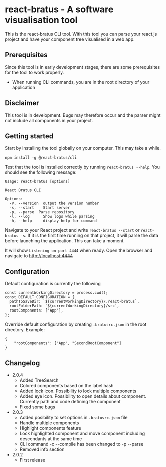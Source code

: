 # react-bratus - A software visualisation tool

This is the react-bratus CLI tool. With this tool you can parse your react.js project and have your component tree visualised in a web app.

## Prerequisites

Since this tool is in early development stages, there are some prerequisites for the tool to work properly.

- When running CLI commands, you are in the root directory of your application

## Disclaimer

This tool is in development. Bugs may therefore occur and the parser might not include all components in your project.

## Getting started

Start by installing the tool globally on your computer. This may take a while.

`npm install -g @react-bratus/cli`

Test that the tool is installed correctly by running `react-bratus --help`. You should see the following message:

```(text)
Usage: react-bratus [options]

React Bratus CLI

Options:
  -V, --version  output the version number
  -s, --start    Start server
  -p, --parse  Parse repository
  -l, --log      Show logs while parsing
  -h, --help     display help for command
```

Navigate to your React project and write `react-bratus --start` or `react-bratus -s`. If it is the first time running on that project, it will parse the data before launching the application. This can take a moment.

It will show `Listening on port 4444` when ready. Open the browser and navigate to [http://localhost:4444](http://localhost:4444)

## Configuration

Default configuration is currently the following

```(Typescript)
const currentWorkingDirectory = process.cwd();
const DEFAULT_CONFIGURATION = {
  pathToSaveDir: `${currentWorkingDirectory}/.react-bratus`,
  rootFolderPath: `${currentWorkingDirectory}/src`,
  rootComponents: ['App'],
};
```

Override default configuration by creating `.bratusrc.json` in the root directory. Example:

```(json)
{
    "rootComponents": ["App", "SecondRootComponent"]
}
```

## Changelog

- 2.0.4
  - Added TreeSearch
  - Colored components based on the label hash
  - Added lock icon. Possibility to lock multiple components
  - Added eye icon. Possibility to open details about component. Currently path and code defining the component
  - Fixed some bugs
- 2.0.3
  - Added posibility to set options in `.bratusrc.json` file
  - Handle multiple components
  - Highlight components feature
  - Lock highlighted component and move component including descendants at the same time
  - CLI command -c --compile has been changed to -p --parse
  - Removed info section
- 2.0.2
  - First release
